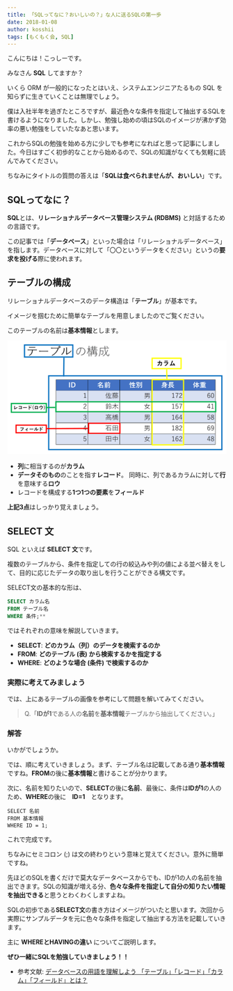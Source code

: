 ```yaml
---
title: 「SQLってなに？おいしいの？」な人に送るSQLの第一歩
date: 2018-01-08
author: kosshii
tags: [もくもく会, SQL]
---
```


こんにちは！こっしーです。

みなさん **SQL** してますか？

いくら ORM が一般的になったとはいえ、システムエンジニアたるもの SQL を知らずに生きていくことは無理でしょう。

僕は入社半年を過ぎたところですが、最近色々な条件を指定して抽出するSQLを書けるようになりました。しかし、勉強し始めの頃はSQLのイメージが沸かず効率の悪い勉強をしていたなあと思います。

これからSQLの勉強を始める方に少しでも参考になればと思って記事にしました。今日はすごく初歩的なことから始めるので、SQLの知識がなくても気軽に読んでみてください。

ちなみにタイトルの質問の答えは「**SQLは食べられませんが、おいしい**」です。

## SQLってなに？

**SQL**とは、**リレーショナルデータベース管理システム (RDBMS)** と対話するための言語です。

この記事では「**データベース**」といった場合は「リレーショナルデータベース」を指します。データベースに対して「〇〇というデータをください」というの**要求を投げる**際に使われます。

## テーブルの構成

リレーショナルデータベースのデータ構造は「**テーブル**」が基本です。

イメージを掴むために簡単なテーブルを用意しましたのでご覧ください。

このテーブルの名前は**基本情報**とします。

![](images/sql-first-step-1.png)

- **列**に相当するのが**カラム**
- **データそのもの**のことを指す**レコード**。
同時に、列であるカラムに対して**行**を意味する**ロウ**
- レコードを構成する**1つ1つの要素**を**フィールド**

**上記3点**はしっかり覚えましょう。

## SELECT 文

SQL といえば **SELECT 文**です。

複数のテーブルから、条件を指定しての行の絞込みや列の値による並べ替えをして、目的に応じたデータの取り出しを行うことができる構文です。

SELECT文の基本的な形は、

```sql
SELECT カラム名
FROM テーブル名
WHERE 条件;**
```

ではそれぞれの意味を解説していきます。

- **SELECT**: **どのカラム（列）のデータを検索するのか**
- **FROM**: **どのテーブル (表) から検索するかを指定する**
- **WHERE**: **どのような場合 (条件) で検索するのか**

### 実際に考えてみましょう

では、上にあるテーブルの画像を参考にして問題を解いてみてください。

> Q.「**IDが1**である人の**名前**を**基本情報**テーブルから抽出してください。」

### 解答

いかがでしょうか。

では、順に考えていきましょう。まず、テーブル名は記載してある通り**基本情報**ですね。**FROM**の後に**基本情報**と書けることが分かります。

次に、名前を知りたいので、**SELECT**の後に**名前**、最後に、条件は**IDが1**の人のため、**WHERE**の後に　**ID=1**　となります。

```
SELECT 名前
FROM 基本情報
WHERE ID = 1;
```

これで完成です。

ちなみにセミコロン (;) は文の終わりという意味と覚えてください。意外に簡単ですね。

先ほどのSQLを書くだけで莫大なデータベースからでも、IDが1の人の名前を抽出できます。SQLの知識が増える分、**色々な条件を指定して自分の知りたい情報を抽出できる**と思うとわくわくしますよね。

SQLの初歩である**SELECT文**の書き方はイメージがついたと思います。次回から実際にサンプルデータを元に色々な条件を指定して抽出する方法を記載していきます。

主に **WHEREとHAVINGの違い** についてご説明します。

**ぜひ一緒にSQLを勉強していきましょう！！**

- 参考文献: [データベースの用語を理解しよう 「テーブル」「レコード」「カラム」「フィールド」とは？](https://academy.gmocloud.com/know/20160425/2259)

